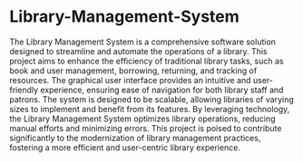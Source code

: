 # Library-Management-System
The Library Management System is a comprehensive software solution designed to streamline and automate the operations of a library. This project aims to enhance the efficiency of traditional library tasks, such as book and user management, borrowing, returning, and tracking of resources.
The graphical user interface provides an intuitive and user-friendly experience, ensuring ease of navigation for both library staff and patrons. The system is designed to be scalable, allowing libraries of varying sizes to implement and benefit from its features.
By leveraging technology, the Library Management System optimizes library operations, reducing manual efforts and minimizing errors. This project is poised to contribute significantly to the modernization of library management practices, fostering a more efficient and user-centric library experience.
